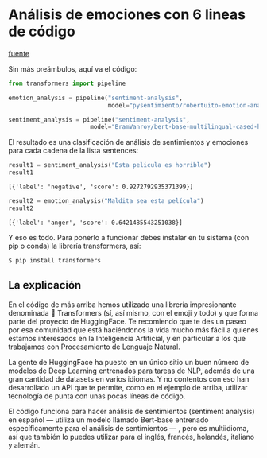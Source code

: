 # Análisis de emociones con 6 lineas de código
[fuente](https://medium.com/qu4nt/an%C3%A1lisis-de-sentimientos-en-espa%C3%B1ol-con-seis-l%C3%ADneas-de-c%C3%B3digo-2d21cf82b7b4)

Sin más preámbulos, aquí va el código:

```python
from transformers import pipeline

emotion_analysis = pipeline("sentiment-analysis",
                            model="pysentimiento/robertuito-emotion-analysis")

sentiment_analysis = pipeline("sentiment-analysis",
                       model="BramVanroy/bert-base-multilingual-cased-hebban-reviews",)
```

El resultado es una clasificación de análisis de sentimientos y emociones para cada cadena de la lista sentences:

```python
result1 = sentiment_analysis("Esta pelicula es horrible")
result1
```
```
[{'label': 'negative', 'score': 0.9272792935371399}]
```

```python
result2 = emotion_analysis("Maldita sea esta película")
result2
```
```
[{'label': 'anger', 'score': 0.6421485543251038}]
```

Y eso es todo. Para ponerlo a funcionar debes instalar en tu sistema (con pip o conda) la librería transformers, así:

```python
$ pip install transformers
```

## La explicación

En el código de más arriba hemos utilizado una librería impresionante denominada 🤗 Transformers (sí, así mismo, con el emoji y todo) y que forma parte del proyecto de HuggingFace. Te recomiendo que te des un paseo por esa comunidad que está haciéndonos la vida mucho más fácil a quienes estamos interesados en la Inteligencia Artificial, y en particular a los que trabajamos con Procesamiento de Lenguaje Natural.

La gente de HuggingFace ha puesto en un único sitio un buen número de modelos de Deep Learning entrenados para tareas de NLP, además de una gran cantidad de datasets en varios idiomas. Y no contentos con eso han desarrollado un API que te permite, como en el ejemplo de arriba, utilizar tecnología de punta con unas pocas líneas de código.

El código funciona para hacer análisis de sentimientos (sentiment analysis) en español — utiliza un modelo llamado Bert-base entrenado específicamente para el análisis de sentimientos — , pero es multiidioma, así que también lo puedes utilizar para el inglés, francés, holandés, italiano y alemán.
